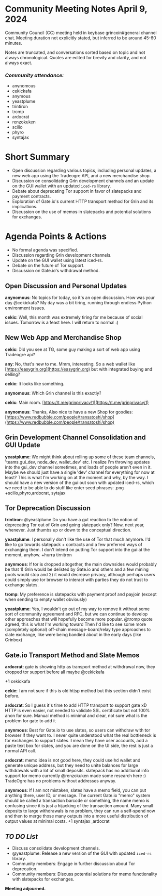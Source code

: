 # Community Meeting Notes April 9, 2024

Community Council (CC) meeting held in keybase grincoin#general channel chat. Meeting duration not explicitly stated, but inferred to be around 45-60 minutes.

Notes are truncated, and conversations sorted based on topic and not always chronological. Quotes are edited for brevity and clarity, and not always exact.

### _Community attendance:_

* anynomous
* cekickafa
* anymous
* yeastplume
* trintiron
* tromp
* ardocrat
* renzokuken
* scilio
* phyro
* syntajax


# Short Summary

- Open discussion regarding various topics, including personal updates, a new web app using the Tradeogre API, and a new merchandise shop.
-  Discussion on consolidating Grin development channels and an update on the GUI wallet with an updated `iced-rs` library.
-  Debate about deprecating Tor support in favor of slatepacks and payment contracts.
-  Exploration of Gate.io's current HTTP transport method for Grin and its implications.
-  Discussion on the use of memos in slatepacks and potential solutions for exchanges.

# Agenda Points & Actions

*   No formal agenda was specified.
*   Discussion regarding Grin development channels.
*  Update on the GUI wallet using latest iced-rs.
*  Debate on the future of Tor support.
*  Discussion on Gate.io's withdrawal method.

## Open Discussion and Personal Updates

__anynomous__: No topics for today, so it's an open discussion. How was your day @cekickafa? My day was a bit tiring, running through endless Python environment issues.

__cekic__: Well, this month was extremely tiring for me because of social issues. Tomorrow is a feast here. I will return to normal :)

## New Web App and Merchandise Shop

__cekic__: Did you see at TG, some guy making a sort of web app using Tradeogre api?

__any__: No, that's new to me. Mmm, interesting. So a web wallet like [https://easygrin.org](https://easygrin.org) but with integrated buying and selling?

__cekic__: It looks like something.

__anynomous__: Which Grin channel is this exactly?

__cekic__: Main room. [https://t.me/grinprivacy/1](https://t.me/grinprivacy/1)

__anynomous__: Thanks, Also nice to have a new Shop for goodies: [https://www.redbubble.com/people/transatoshi/shop](https://www.redbubble.com/people/transatoshi/shop)

## Grin Development Channel Consolidation and GUI Update

__yeastplume__: We might think about rolling up some of these team channels, 'teams.gui_dev, node_dev, wallet_dev' etc. I realize I'm throwing updates into the gui_dev channel sometimes, and loads of people aren't even in it. Maybe we should just have a single 'dev' channel for everything for now at least? This is what I'm working on at the moment and why, by the way. I should have a new version of the gui out soon with updated iced-rs, which we need to be able to do stuff like enter seed phrases: .png
+scilio,phyro,ardocrat, sytajax

## Tor Deprecation Discussion

__trintiron__: @yeastplume Do you have a gut reaction to the notion of deprecating Tor out of Grin and going slatepack only? Now, next year, whenever. Just thumbs up or down to the conceptual direction.

__yeastplume__: I personally don't like the use of Tor that much anymore. I'd like to go towards slatepack + contracts and a few preferred ways of exchanging them. I don't intend on putting Tor support into the gui at the moment, anyhow. +hurra tirnitron

__anynmous__: If tor is dropped altogether, the main downsides would probably be that 1) Grin would be delisted by Gate.io and others and a few mining pools would stop and 2) it would decrease privacy, although perhaps users could simply use tor browser to interact with parties they do not trust to exchange slates.

__tromp__: My preference is slatepacks with payment proof and payjoin (except when sending to empty wallet obviously)

__yeastplume__: Yes, I wouldn't go out of my way to remove it without some sort of community agreement and RFC, but we can continue to develop other approaches that will hopefully become more popular. @tromp quote
agreed, this is what I'm working toward Then I'd like to see some more (completely optional) off-chain message-board/relay type approaches to slate exchange, like were being bandied about in the early days (like Grinbox)

## Gate.io Transport Method and Slate Memos

__ardocrat__: gate is showing http as transport method at withdrawal now, they dropped tor support before all maybe @cekickafa

+1 cekickafa

__cekic__: I am not sure if this is old httsp method but this section didn't exist before.

__ardocrat__: So I guess it's time to add HTTP transport to support gate xD HTTP is even easier, not needed to validate SSL certificate but not 100% anon for sure. Manual method is minimal and clear, not sure what is the problem for gate to add it


__anynmous__: Best for Gate.io to use slates, so users can withdraw with tor browser if they want to. I never quite understood what the real bottleneck is for exchanges to support slates. I mean they have user accounts, add a paste text box for slates, and you are done on the UI side, the rest is just a normal API call.

__ardocrat__: memo idea is not good here, they could use hd wallet and generate unique address, but they need to unite balances for large withdrawals with a lot of small deposits. slatepack has no additional info support for memo currently @renzokuken made some research here :) TradeOgre has no problems without addresses anyway.

__anynmous__: If I am not mistaken, slates have a memo field, you can put anything there, user ID, or message. The current Gate.io "memo" system should be called a transaction barcode or something, the name memo is confusing since it is just a hijacking of the transaction amount. Many small deposits to large withdrawals is no problem, they can run a self-spend now and then to merge those many outputs into a more useful distribution of output values at minimal costs.
+1 syntajax ,ardocrat

## *TO DO List*

* Discuss consolidate development channels.
* @yeastplume: Release a new version of the GUI with updated `iced-rs` library.
* Community members: Engage in further discussion about Tor deprecation.
* Community members: Discuss potential solutions for memo functionality with slatepacks for exchanges.



**Meeting adjourned.**